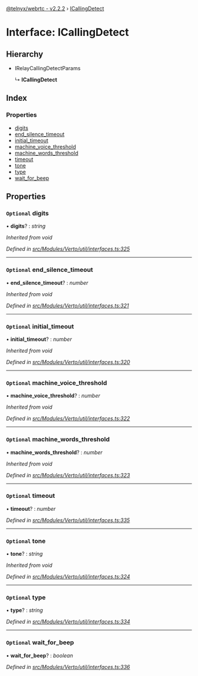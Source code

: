 [@telnyx/webrtc - v2.2.2](../README.md) › [ICallingDetect](icallingdetect.md)

# Interface: ICallingDetect

## Hierarchy

* IRelayCallingDetectParams

  ↳ **ICallingDetect**

## Index

### Properties

* [digits](icallingdetect.md#optional-digits)
* [end_silence_timeout](icallingdetect.md#optional-end_silence_timeout)
* [initial_timeout](icallingdetect.md#optional-initial_timeout)
* [machine_voice_threshold](icallingdetect.md#optional-machine_voice_threshold)
* [machine_words_threshold](icallingdetect.md#optional-machine_words_threshold)
* [timeout](icallingdetect.md#optional-timeout)
* [tone](icallingdetect.md#optional-tone)
* [type](icallingdetect.md#optional-type)
* [wait_for_beep](icallingdetect.md#optional-wait_for_beep)

## Properties

### `Optional` digits

• **digits**? : *string*

*Inherited from void*

*Defined in [src/Modules/Verto/util/interfaces.ts:325](https://github.com/team-telnyx/webrtc/blob/main/packages/js/src/Modules/Verto/util/interfaces.ts#L325)*

___

### `Optional` end_silence_timeout

• **end_silence_timeout**? : *number*

*Inherited from void*

*Defined in [src/Modules/Verto/util/interfaces.ts:321](https://github.com/team-telnyx/webrtc/blob/main/packages/js/src/Modules/Verto/util/interfaces.ts#L321)*

___

### `Optional` initial_timeout

• **initial_timeout**? : *number*

*Inherited from void*

*Defined in [src/Modules/Verto/util/interfaces.ts:320](https://github.com/team-telnyx/webrtc/blob/main/packages/js/src/Modules/Verto/util/interfaces.ts#L320)*

___

### `Optional` machine_voice_threshold

• **machine_voice_threshold**? : *number*

*Inherited from void*

*Defined in [src/Modules/Verto/util/interfaces.ts:322](https://github.com/team-telnyx/webrtc/blob/main/packages/js/src/Modules/Verto/util/interfaces.ts#L322)*

___

### `Optional` machine_words_threshold

• **machine_words_threshold**? : *number*

*Inherited from void*

*Defined in [src/Modules/Verto/util/interfaces.ts:323](https://github.com/team-telnyx/webrtc/blob/main/packages/js/src/Modules/Verto/util/interfaces.ts#L323)*

___

### `Optional` timeout

• **timeout**? : *number*

*Defined in [src/Modules/Verto/util/interfaces.ts:335](https://github.com/team-telnyx/webrtc/blob/main/packages/js/src/Modules/Verto/util/interfaces.ts#L335)*

___

### `Optional` tone

• **tone**? : *string*

*Inherited from void*

*Defined in [src/Modules/Verto/util/interfaces.ts:324](https://github.com/team-telnyx/webrtc/blob/main/packages/js/src/Modules/Verto/util/interfaces.ts#L324)*

___

### `Optional` type

• **type**? : *string*

*Defined in [src/Modules/Verto/util/interfaces.ts:334](https://github.com/team-telnyx/webrtc/blob/main/packages/js/src/Modules/Verto/util/interfaces.ts#L334)*

___

### `Optional` wait_for_beep

• **wait_for_beep**? : *boolean*

*Defined in [src/Modules/Verto/util/interfaces.ts:336](https://github.com/team-telnyx/webrtc/blob/main/packages/js/src/Modules/Verto/util/interfaces.ts#L336)*
